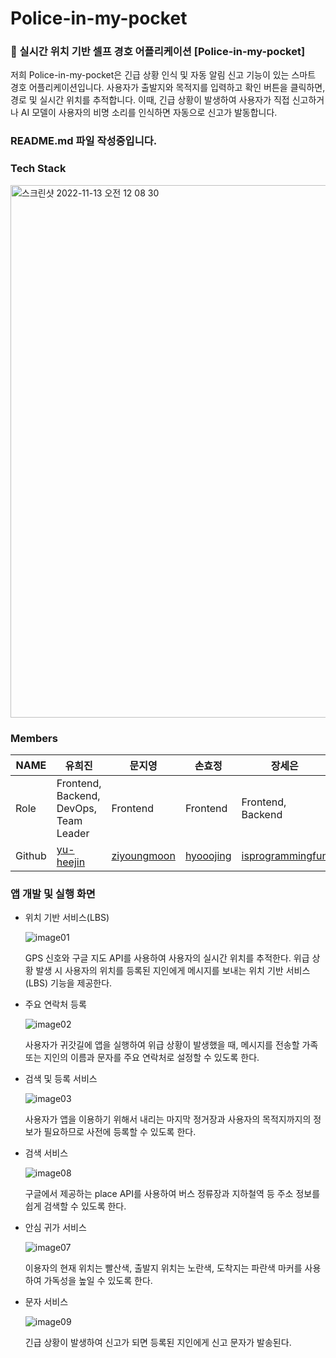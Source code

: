 # Police-in-my-pocket
### :police_car: 실시간 위치 기반 셀프 경호 어플리케이션 [Police-in-my-pocket] <br/>
저희 Police-in-my-pocket은 긴급 상황 인식 및 자동 알림 신고 기능이 있는 스마트 경호 어플리케이션입니다. 사용자가 출발지와 목적지를 입력하고 확인 버튼을 클릭하면, 경로 및 실시간 위치를 추적합니다. 이때, 긴급 상황이 발생하여 사용자가 직접 신고하거나 AI 모델이 사용자의 비명 소리를 인식하면 자동으로 신고가 발동합니다.
### README.md 파일 작성중입니다.

### Tech Stack
<img width="852" alt="스크린샷 2022-11-13 오전 12 08 30" src="https://user-images.githubusercontent.com/96467030/201482634-43b6ec56-6745-494f-9f17-149fcae222b8.png">


### Members
|NAME|유희진          |문지영    |손효정           |장세은            |
|---|---|---|---|---|
|Role|Frontend, Backend, DevOps, Team Leader          |Frontend    |Frontend           |Frontend, Backend            |
|Github|[yu-heejin](https://github.com/yu-heejin)|[ziyoungmoon](https://github.com/ziyoungmoon)|[hyooojing](https://github.com/hyooojing)   |[isprogrammingfun](https://github.com/isprogrammingfun)  |
 
 
 
### 앱 개발 및 실행 화면

- 위치 기반 서비스(LBS)

  ![image01](https://user-images.githubusercontent.com/104436038/204981509-aa688713-49c6-4365-ab9d-ed1cc8d8dffc.png)

  GPS 신호와 구글 지도 API를 사용하여 사용자의 실시간 위치를 추적한다. 위급 상황 발생 시 사용자의 위치를 등록된 지인에게 메시지를 보내는 위치 기반 서비스(LBS) 기능을 제공한다.

- 주요 연락처 등록

  ![image02](https://user-images.githubusercontent.com/104436038/204981644-77595564-21a3-447f-9671-abca096f3b5a.png)

  사용자가 귀갓길에 앱을 실행하여 위급 상황이 발생했을 때, 메시지를 전송할 가족 또는 지인의 이름과 문자를 주요 연락처로 설정할 수 있도록 한다. 

- 검색 및 등록 서비스

  ![image03](https://user-images.githubusercontent.com/104436038/204981657-2bfab596-2ddf-4c9b-b047-2f1003ad0a47.png)

  사용자가 앱을 이용하기 위해서 내리는 마지막 정거장과 사용자의 목적지까지의 정보가 필요하므로 사전에 등록할 수 있도록 한다.

- 검색 서비스

  ![image08](https://user-images.githubusercontent.com/104436038/204981750-254b9710-e2a1-4c47-ab4b-97f64dd30123.png)

  구글에서 제공하는 place API를 사용하여 버스 정류장과 지하철역 등 주소 정보를 쉽게 검색할 수 있도록 한다.

- 안심 귀가 서비스

  ![image07](https://user-images.githubusercontent.com/104436038/204981713-62b7ff9a-42f9-411a-a304-2cb2bb1e567e.png)

  이용자의 현재 위치는 빨산색, 출발지 위치는 노란색, 도착지는 파란색 마커를 사용하여 가독성을 높일 수 있도록 한다. 

- 문자 서비스

  ![image09](https://user-images.githubusercontent.com/104436038/204981772-9982111e-a182-46bf-9d88-3fe1a1bef13f.png)

  긴급 상황이 발생하여 신고가 되면 등록된 지인에게 신고 문자가 발송된다.

